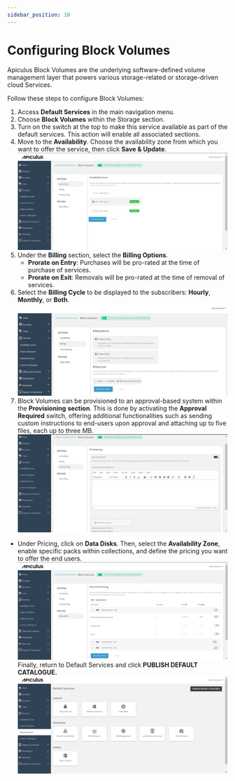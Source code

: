 ```yaml
---
sidebar_position: 10
---
```

# Configuring Block Volumes

Apiculus Block Volumes are the underlying software-defined volume management layer that powers various storage-related or storage-driven cloud Services.

Follow these steps to configure Block Volumes:

1. Access **Default Services** in the main navigation menu.
2. Choose **Block Volumes** within the Storage section.
3. Turn on the switch at the top to make this service available as part of the default services. This action will enable all associated sections.
4. Move to the **Availability**. Choose the availability zone from which you want to offer the service, then click **Save & Update**. 
![Configuring Block Volumes](img/ConfiguringBlockVolumes1.png)
5. Under the **Billing** section, select the **Billing Options**.
	- **Prorate on Entry**: Purchases will be pro-rated at the time of purchase of services.
	- **Prorate on Exit**: Removals will be pro-rated at the time of removal of services.
6. Select the **Billing Cycle** to be displayed to the subscribers: **Hourly**, **Monthly**, or **Both**.
![Configuring Block Volumes](img/ConfiguringBlockVolumes2.png)
6. Block Volumes can be provisioned to an approval-based system within the **Provisioning** **section**. This is done by activating the **Approval Required** switch, offering additional functionalities such as sending custom instructions to end-users upon approval and attaching up to five files, each up to three MB.
![Configuring Block Volumes](img/ConfiguringBlockVolumes3.png)

- Under Pricing, click on **Data Disks**. Then, select the **Availability Zone**, enable specific packs within collections, and define the pricing you want to offer the end users.
![Configuring Block Volumes](img/ConfiguringBlockVolumes4.png)
Finally, return to Default Services and click **PUBLISH DEFAULT CATALOGUE.**
![Configuring Block Volumes](img/ConfiguringBlockVolumes5.png)





